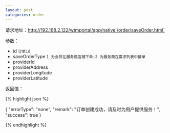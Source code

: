 ```yaml
---
layout: post
categories: order
---
```

请求地址：http://192.168.2.122/wtmportal/app/native`/order/saveOrder.html`

参数：

- id `订单id`
- saveOrderType `1 为会员在服务商店铺下单;2 为服务商在需求列表中接单`
- providerId
- providerAddress
- providerLongitude
- providerLatitude

返回值：

{% highlight json %}

{
   "errorType": "none",
    "remark": "订单创建成功，请及时为用户提供服务！",
    "success": true
}

{% endhighlight %}
